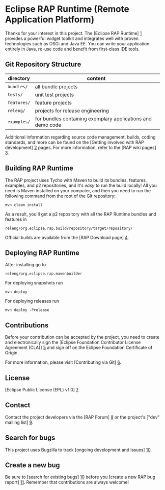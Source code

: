 Eclipse RAP Runtime (Remote Application Platform)
=================================================

Thanks for your interest in this project. The [Eclipse RAP Runtime] [1]
provides a powerful widget toolkit and integrates well with proven
technologies such as OSGi and Java EE. You can write your application
entirely in Java, re-use code and benefit from first-class IDE tools.

Git Repository Structure
------------------------

| directory   | content                                                     |
|-------------|-------------------------------------------------------------|
| `bundles/`  | all bundle projects                                         |
| `tests/`    | unit test projects                                          |
| `features/` | feature projects                                            |
| `releng/`   | projects for release engineering                            |
| `examples/` | for bundles containing exemplary applications and demo code | 

Additional information regarding source code management, builds, coding
standards, and more can be found on the
[Getting involved with RAP development] [2] pages. For more information,
refer to the [RAP wiki pages] [3].

Building RAP Runtime
--------------------

The RAP project uses Tycho with Maven to build its bundles, features,
examples, and p2 repositories, and it's *easy* to run the build locally!
All you need is Maven installed on your computer, and then you need to
run the following command from the root of the Git repository:

    mvn clean install

As a result, you'll get a p2 repository with all the RAP Runtime bundles and
features in

    releng/org.eclipse.rap.build/repository/target/repository/

Official builds are available from the [RAP Download page] [4].

Deploying RAP Runtime
---------------------

After installing go to 

    releng/org.eclipse.rap.mavenbuilder
    
For deploying snapshots run

    mvn deploy 

For deploying releases run

    mvn deploy -Prelease


Contributions
-------------

Before your contribution can be accepted by the project, you need to create
and electronically sign the
[Eclipse Foundation Contributor License Agreement (CLA)] [5] and sign off 
on the Eclipse Foundation Certificate of Origin.

For more information, please visit [Contributing via Git] [6].

License
-------

[Eclipse Public License (EPL) v1.0] [7]

Contact
-------

Contact the project developers via the [RAP Forum] [8] or the project's
["dev" mailing list] [9].

Search for bugs
---------------

This project uses Bugzilla to track [ongoing development and issues] [10].

Create a new bug
----------------

Be sure to [search for existing bugs] [10] before you
[create a new RAP bug report] [11]. Remember that contributions are always
welcome!


[1]: http://eclipse.org/rap
[2]: http://www.eclipse.org/rap/getting-involved/
[3]: http://wiki.eclipse.org/RAP/
[4]: http://www.eclipse.org/rap/downloads/
[5]: http://www.eclipse.org/legal/CLA.php
[6]: http://wiki.eclipse.org/Development_Resources/Contributing_via_Git
[7]: http://wiki.eclipse.org/EPL
[8]: http://www.eclipse.org/forums/eclipse.technology.rap
[9]: https://dev.eclipse.org/mailman/listinfo/rap-dev
[10]: https://bugs.eclipse.org/bugs/buglist.cgi?product=RAP
[11]: https://bugs.eclipse.org/bugs/enter_bug.cgi?product=RAP
